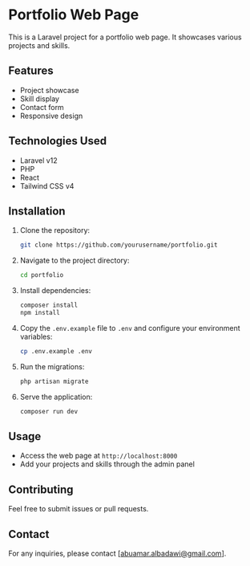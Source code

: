 # Portfolio Web Page

This is a Laravel project for a portfolio web page. It showcases various projects and skills.

## Features

- Project showcase
- Skill display
- Contact form
- Responsive design

## Technologies Used

- Laravel v12
- PHP
- React
- Tailwind CSS v4

## Installation

1. Clone the repository:
    ```bash
    git clone https://github.com/yourusername/portfolio.git
    ```
2. Navigate to the project directory:
    ```bash
    cd portfolio
    ```
3. Install dependencies:
    ```bash
    composer install
    npm install
    ```
4. Copy the `.env.example` file to `.env` and configure your environment variables:
    ```bash
    cp .env.example .env
    ```
5. Run the migrations:
    ```bash
    php artisan migrate
    ```
6. Serve the application:
    ```bash
    composer run dev
    ```

## Usage

- Access the web page at `http://localhost:8000`
- Add your projects and skills through the admin panel

## Contributing

Feel free to submit issues or pull requests.

## Contact

For any inquiries, please contact [abuamar.albadawi@gmail.com].
